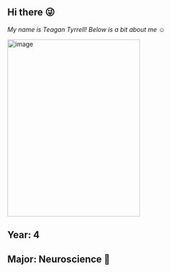## Hi there :stuck_out_tongue_winking_eye:
*My name is Teagan Tyrrell! Below is a bit about me :relaxed:*

<img width="300" height="400" alt="image" src="https://github.com/user-attachments/assets/1c794d9f-c2b8-4c72-88db-938d902728b2" />


## Year: 4

## Major: Neuroscience 🧠




<!--
**TeaganSTyrrell/TeaganSTyrrell** is a ✨ _special_ ✨ repository because its `README.md` (this file) appears on your GitHub profile.

Here are some ideas to get you started:

- 🔭 I’m currently working on ...
- 🌱 I’m currently learning ...
- 👯 I’m looking to collaborate on ...
- 🤔 I’m looking for help with ...
- 💬 Ask me about ...
- 📫 How to reach me: ...
- 😄 Pronouns: ...
- ⚡ Fun fact: ...
-->
